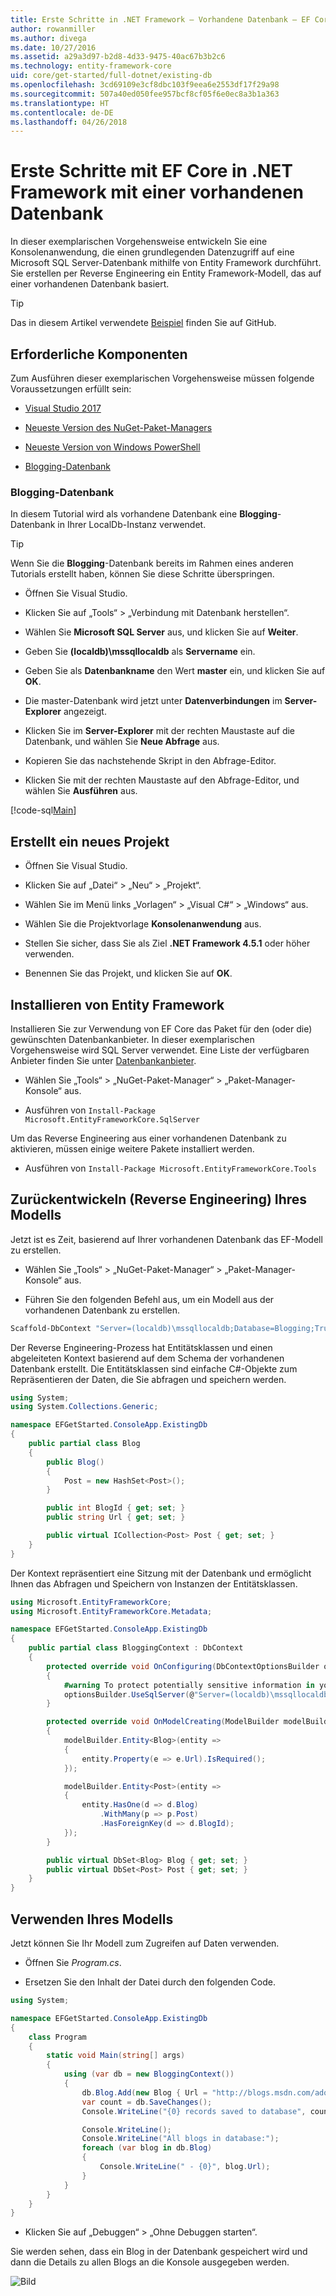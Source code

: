 ```yaml
---
title: Erste Schritte in .NET Framework – Vorhandene Datenbank – EF Core
author: rowanmiller
ms.author: divega
ms.date: 10/27/2016
ms.assetid: a29a3d97-b2d8-4d33-9475-40ac67b3b2c6
ms.technology: entity-framework-core
uid: core/get-started/full-dotnet/existing-db
ms.openlocfilehash: 3cd69109e3cf8dbc103f9eea6e2553df17f29a98
ms.sourcegitcommit: 507a40ed050fee957bcf8cf05f6e0ec8a3b1a363
ms.translationtype: HT
ms.contentlocale: de-DE
ms.lasthandoff: 04/26/2018
---
```

# <a name="getting-started-with-ef-core-on-net-framework-with-an-existing-database"></a>Erste Schritte mit EF Core in .NET Framework mit einer vorhandenen Datenbank

In dieser exemplarischen Vorgehensweise entwickeln Sie eine Konsolenanwendung, die einen grundlegenden Datenzugriff auf eine Microsoft SQL Server-Datenbank mithilfe von Entity Framework durchführt. Sie erstellen per Reverse Engineering ein Entity Framework-Modell, das auf einer vorhandenen Datenbank basiert.

> [!TIP]  
> Das in diesem Artikel verwendete [Beispiel](https://github.com/aspnet/EntityFramework.Docs/tree/master/samples/core/GetStarted/FullNet/ConsoleApp.ExistingDb) finden Sie auf GitHub.

## <a name="prerequisites"></a>Erforderliche Komponenten

Zum Ausführen dieser exemplarischen Vorgehensweise müssen folgende Voraussetzungen erfüllt sein:

* [Visual Studio 2017](https://www.visualstudio.com/downloads/)

* [Neueste Version des NuGet-Paket-Managers](https://dist.nuget.org/index.html)

* [Neueste Version von Windows PowerShell](https://docs.microsoft.com/powershell/scripting/setup/installing-windows-powershell)

* [Blogging-Datenbank](#blogging-database)

### <a name="blogging-database"></a>Blogging-Datenbank

In diesem Tutorial wird als vorhandene Datenbank eine **Blogging**-Datenbank in Ihrer LocalDb-Instanz verwendet.

> [!TIP]  
> Wenn Sie die **Blogging**-Datenbank bereits im Rahmen eines anderen Tutorials erstellt haben, können Sie diese Schritte überspringen.

* Öffnen Sie Visual Studio.

* Klicken Sie auf „Tools“ > „Verbindung mit Datenbank herstellen“.

* Wählen Sie **Microsoft SQL Server** aus, und klicken Sie auf **Weiter**.

* Geben Sie **(localdb)\mssqllocaldb** als **Servername** ein.

* Geben Sie als **Datenbankname** den Wert **master** ein, und klicken Sie auf **OK**.

* Die master-Datenbank wird jetzt unter **Datenverbindungen** im **Server-Explorer** angezeigt.

* Klicken Sie im **Server-Explorer** mit der rechten Maustaste auf die Datenbank, und wählen Sie **Neue Abfrage** aus.

* Kopieren Sie das nachstehende Skript in den Abfrage-Editor.

* Klicken Sie mit der rechten Maustaste auf den Abfrage-Editor, und wählen Sie **Ausführen** aus.

[!code-sql[Main](../_shared/create-blogging-database-script.sql)]

## <a name="create-a-new-project"></a>Erstellt ein neues Projekt

* Öffnen Sie Visual Studio.

* Klicken Sie auf „Datei“ > „Neu“ > „Projekt“.

* Wählen Sie im Menü links „Vorlagen“ > „Visual C#“ > „Windows“ aus.

* Wählen Sie die Projektvorlage **Konsolenanwendung** aus.

* Stellen Sie sicher, dass Sie als Ziel **.NET Framework 4.5.1** oder höher verwenden.

* Benennen Sie das Projekt, und klicken Sie auf **OK**.

## <a name="install-entity-framework"></a>Installieren von Entity Framework

Installieren Sie zur Verwendung von EF Core das Paket für den (oder die) gewünschten Datenbankanbieter. In dieser exemplarischen Vorgehensweise wird SQL Server verwendet. Eine Liste der verfügbaren Anbieter finden Sie unter [Datenbankanbieter](../../providers/index.md).

* Wählen Sie „Tools“ > „NuGet-Paket-Manager“ > „Paket-Manager-Konsole“ aus.

* Ausführen von `Install-Package Microsoft.EntityFrameworkCore.SqlServer`

Um das Reverse Engineering aus einer vorhandenen Datenbank zu aktivieren, müssen einige weitere Pakete installiert werden.

* Ausführen von `Install-Package Microsoft.EntityFrameworkCore.Tools`

## <a name="reverse-engineer-your-model"></a>Zurückentwickeln (Reverse Engineering) Ihres Modells

Jetzt ist es Zeit, basierend auf Ihrer vorhandenen Datenbank das EF-Modell zu erstellen.

* Wählen Sie „Tools“ > „NuGet-Paket-Manager“ > „Paket-Manager-Konsole“ aus.

* Führen Sie den folgenden Befehl aus, um ein Modell aus der vorhandenen Datenbank zu erstellen.

``` powershell
Scaffold-DbContext "Server=(localdb)\mssqllocaldb;Database=Blogging;Trusted_Connection=True;" Microsoft.EntityFrameworkCore.SqlServer
```

Der Reverse Engineering-Prozess hat Entitätsklassen und einen abgeleiteten Kontext basierend auf dem Schema der vorhandenen Datenbank erstellt. Die Entitätsklassen sind einfache C#-Objekte zum Repräsentieren der Daten, die Sie abfragen und speichern werden.

<!-- [!code-csharp[Main](samples/core/GetStarted/FullNet/ConsoleApp.ExistingDb/Blog.cs)] -->
``` csharp
using System;
using System.Collections.Generic;

namespace EFGetStarted.ConsoleApp.ExistingDb
{
    public partial class Blog
    {
        public Blog()
        {
            Post = new HashSet<Post>();
        }

        public int BlogId { get; set; }
        public string Url { get; set; }

        public virtual ICollection<Post> Post { get; set; }
    }
}
```

Der Kontext repräsentiert eine Sitzung mit der Datenbank und ermöglicht Ihnen das Abfragen und Speichern von Instanzen der Entitätsklassen.

<!-- [!code-csharp[Main](samples/core/GetStarted/FullNet/ConsoleApp.ExistingDb/BloggingContext.cs)] -->
``` csharp
using Microsoft.EntityFrameworkCore;
using Microsoft.EntityFrameworkCore.Metadata;

namespace EFGetStarted.ConsoleApp.ExistingDb
{
    public partial class BloggingContext : DbContext
    {
        protected override void OnConfiguring(DbContextOptionsBuilder optionsBuilder)
        {
            #warning To protect potentially sensitive information in your connection string, you should move it out of source code. See http://go.microsoft.com/fwlink/?LinkId=723263 for guidance on storing connection strings.
            optionsBuilder.UseSqlServer(@"Server=(localdb)\mssqllocaldb;Database=Blogging;Trusted_Connection=True;");
        }

        protected override void OnModelCreating(ModelBuilder modelBuilder)
        {
            modelBuilder.Entity<Blog>(entity =>
            {
                entity.Property(e => e.Url).IsRequired();
            });

            modelBuilder.Entity<Post>(entity =>
            {
                entity.HasOne(d => d.Blog)
                    .WithMany(p => p.Post)
                    .HasForeignKey(d => d.BlogId);
            });
        }

        public virtual DbSet<Blog> Blog { get; set; }
        public virtual DbSet<Post> Post { get; set; }
    }
}
```

## <a name="use-your-model"></a>Verwenden Ihres Modells

Jetzt können Sie Ihr Modell zum Zugreifen auf Daten verwenden.

* Öffnen Sie *Program.cs*.

* Ersetzen Sie den Inhalt der Datei durch den folgenden Code.

<!-- [!code-csharp[Main](samples/core/GetStarted/FullNet/ConsoleApp.ExistingDb/Program.cs)] -->
``` csharp
using System;

namespace EFGetStarted.ConsoleApp.ExistingDb
{
    class Program
    {
        static void Main(string[] args)
        {
            using (var db = new BloggingContext())
            {
                db.Blog.Add(new Blog { Url = "http://blogs.msdn.com/adonet" });
                var count = db.SaveChanges();
                Console.WriteLine("{0} records saved to database", count);

                Console.WriteLine();
                Console.WriteLine("All blogs in database:");
                foreach (var blog in db.Blog)
                {
                    Console.WriteLine(" - {0}", blog.Url);
                }
            }
        }
    }
}
```

* Klicken Sie auf „Debuggen“ > „Ohne Debuggen starten“.

Sie werden sehen, dass ein Blog in der Datenbank gespeichert wird und dann die Details zu allen Blogs an die Konsole ausgegeben werden.

![Bild](_static/output-existing-db.png)
